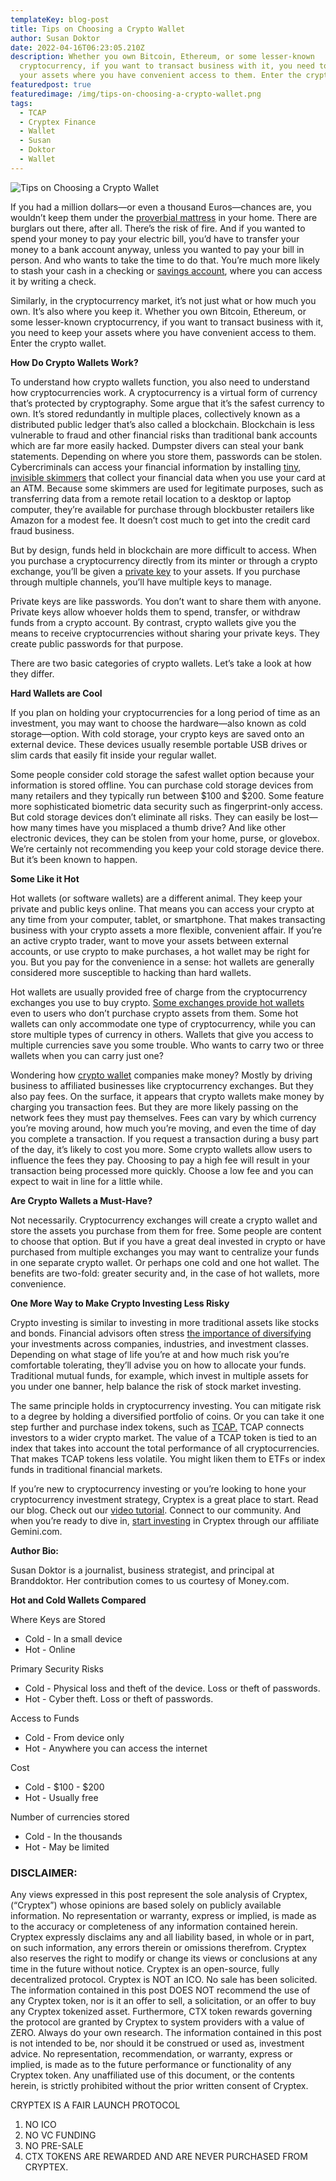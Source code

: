 ```yaml
---
templateKey: blog-post
title: Tips on Choosing a Crypto Wallet
author: Susan Doktor
date: 2022-04-16T06:23:05.210Z
description: Whether you own Bitcoin, Ethereum, or some lesser-known
  cryptocurrency, if you want to transact business with it, you need to keep
  your assets where you have convenient access to them. Enter the crypto wallet.
featuredpost: true
featuredimage: /img/tips-on-choosing-a-crypto-wallet.png
tags:
  - TCAP
  - Cryptex Finance
  - Wallet
  - Susan
  - Doktor
  - Wallet
---
```

![Tips on Choosing a Crypto Wallet](/img/tips-on-choosing-a-crypto-wallet.png "Tips on Choosing a Crypto Wallet")

If you had a million dollars—or even a thousand Euros—chances are, you wouldn’t keep them under the [proverbial mattress](https://www.nytimes.com/2019/01/10/style/personal-finance-latinos.html) in your home. There are burglars out there, after all. There’s the risk of fire. And if you wanted to spend your money to pay your electric bill, you’d have to transfer your money to a bank account anyway, unless you wanted to pay your bill in person. And who wants to take the time to do that. You’re much more likely to stash your cash in a checking or [savings account](https://money.com/best-savings-accounts/), where you can access it by writing a check.

Similarly, in the cryptocurrency market, it’s not just what or how much you own. It’s also where you keep it. Whether you own Bitcoin, Ethereum, or some lesser-known cryptocurrency, if you want to transact business with it, you need to keep your assets where you have convenient access to them. Enter the crypto wallet.

**How Do Crypto Wallets Work?**

To understand how crypto wallets function, you also need to understand how cryptocurrencies work. A cryptocurrency is a virtual form of currency that’s protected by cryptography. Some argue that it’s the safest currency to own. It’s stored redundantly in multiple places, collectively known as a distributed public ledger that’s also called a blockchain. Blockchain is less vulnerable to fraud and other financial risks than traditional bank accounts which are far more easily hacked. Dumpster divers can steal your bank statements. Depending on where you store them, passwords can be stolen. Cybercriminals can access your financial information by installing [tiny, invisible skimmers](https://www.pcmag.com/how-to/how-to-spot-and-avoid-credit-card-skimmers) that collect your financial data when you use your card at an ATM. Because some skimmers are used for legitimate purposes, such as transferring data from a remote retail location to a desktop or laptop computer, they’re available for purchase through blockbuster retailers like Amazon for a modest fee. It doesn’t cost much to get into the credit card fraud business.

But by design, funds held in blockchain are more difficult to access. When you purchase a cryptocurrency directly from its minter or through a crypto exchange, you’ll be given a [private key](https://www.pcmag.com/encyclopedia/term/private-key) to your assets. If you purchase through multiple channels, you’ll have multiple keys to manage. 

Private keys are like passwords. You don’t want to share them with anyone. Private keys allow whoever holds them to spend, transfer, or withdraw funds from a crypto account. By contrast, crypto wallets give you the means to receive cryptocurrencies without sharing your private keys. They create public passwords for that purpose. 

There are two basic categories of crypto wallets. Let’s take a look at how they differ.

**Hard Wallets are Cool**

If you plan on holding your cryptocurrencies for a long period of time as an investment, you may want to choose the hardware—also known as cold storage—option. With cold storage, your crypto keys are saved onto an external device. These devices usually resemble portable USB drives or slim cards that easily fit inside your regular wallet. 

Some people consider cold storage the safest wallet option because your information is stored offline. You can purchase cold storage devices from many retailers and they typically run between $100 and $200. Some feature more sophisticated biometric data security such as fingerprint-only access. But cold storage devices don’t eliminate all risks. They can easily be lost—how many times have you misplaced a thumb drive? And like other electronic devices, they can be stolen from your home, purse, or glovebox. We’re certainly not recommending you keep your cold storage device there. But it’s been known to happen.

**Some Like it Hot**

Hot wallets (or software wallets) are a different animal. They keep your private and public keys online. That means you can access your crypto at any time from your computer, tablet, or smartphone. That makes transacting business with your crypto assets a more flexible, convenient affair. If you’re an active crypto trader, want to move your assets between external accounts, or use crypto to make purchases, a hot wallet may be right for you. But you pay for the convenience in a sense: hot wallets are generally considered more susceptible to hacking than hard wallets. 

Hot wallets are usually provided free of charge from the cryptocurrency exchanges you use to buy crypto. [Some exchanges provide hot wallets](https://money.com/best-crypto-exchanges/) even to users who don’t purchase crypto assets from them. Some hot wallets can only accommodate one type of cryptocurrency, while you can store multiple types of currency in others. Wallets that give you access to multiple currencies save you some trouble. Who wants to carry two or three wallets when you can carry just one?

Wondering how [crypto wallet](https://money.com/best-crypto-wallets/) companies make money? Mostly by driving business to affiliated businesses like cryptocurrency exchanges. But they also pay fees. On the surface, it appears that crypto wallets make money by charging you transaction fees. But they are more likely passing on the network fees they must pay themselves. Fees can vary by which currency you’re moving around, how much you’re moving, and even the time of day you complete a transaction. If you request a transaction during a busy part of the day, it’s likely to cost you more. Some crypto wallets allow users to influence the fees they pay. Choosing to pay a high fee will result in your transaction being processed more quickly. Choose a low fee and you can expect to wait in line for a little while.

**Are Crypto Wallets a Must-Have?**

Not necessarily. Cryptocurrency exchanges will create a crypto wallet and store the assets you purchase from them for free. Some people are content to choose that option. But if you have a great deal invested in crypto or have purchased from multiple exchanges you may want to centralize your funds in one separate crypto wallet. Or perhaps one cold and one hot wallet. The benefits are two-fold: greater security and, in the case of hot wallets, more convenience. 

**One More Way to Make Crypto Investing Less Risky**

Crypto investing is similar to investing in more traditional assets like stocks and bonds. Financial advisors often stress [the importance of diversifying](https://time.com/nextadvisor/investing/why-diversifying-portfolio-is-important/) your investments across companies, industries, and investment classes. Depending on what stage of life you’re at and how much risk you’re comfortable tolerating, they’ll advise you on how to allocate your funds. Traditional mutual funds, for example, which invest in multiple assets for you under one banner, help balance the risk of stock market investing. 

The same principle holds in cryptocurrency investing. You can mitigate risk to a degree by holding a diversified portfolio of coins. Or you can take it one step further and purchase index tokens, such as [TCAP.](https://www.gemini.com/cryptopedia/total-crypto-market-cap-ctx-coin-cryptex) TCAP connects investors to a wider crypto market. The value of a TCAP token is tied to an index that takes into account the total performance of all cryptocurrencies. That makes TCAP tokens less volatile. You might liken them to ETFs or index funds in traditional financial markets.

If you’re new to cryptocurrency investing or you’re looking to hone your cryptocurrency investment strategy, Cryptex is a great place to start. Read our blog. Check out our [video tutorial](https://rinkeby.cryptex.finance/). Connect to our community. And when you’re ready to dive in, [start investing](https://www.gemini.com/prices/cryptex?utm_source=google&utm_campaignID=16064093708&utm_adgroupID=135835907914&utm_creativeID=579133637926&utm_medium=cpc&utm_content=&utm_term=&gclid=CjwKCAjwrfCRBhAXEiwAnkmKmSHKhbBCf2zaLFmF2UpNKbw3-9FE4Ai9-4wI-luKZWM-pbvR9LKTXBoCP60QAvD_BwE) in Cryptex through our affiliate Gemini.com. 

**Author Bio:**

Susan Doktor is a journalist, business strategist, and principal at Branddoktor. Her contribution comes to us courtesy of Money.com.

**Hot and Cold Wallets Compared**

Where Keys are Stored

* Cold - In a small device
* Hot - Online

Primary Security Risks

* Cold - Physical loss and theft of the device. Loss or theft of passwords.
* Hot - Cyber theft. Loss or theft of passwords.

Access to Funds

* Cold - From device only
* Hot - Anywhere you can access the internet

Cost

* Cold - $100 - $200
* Hot - Usually free

Number of currencies stored

* Cold - In the thousands
* Hot - May be limited

### DISCLAIMER:

Any views expressed in this post represent the sole analysis of Cryptex, (“Cryptex”) whose opinions are based solely on publicly available information. No representation or warranty, express or implied, is made as to the accuracy or completeness of any information contained herein. Cryptex expressly disclaims any and all liability based, in whole or in part, on such information, any errors therein or omissions therefrom. Cryptex also reserves the right to modify or change its views or conclusions at any time in the future without notice. Cryptex is an open-source, fully decentralized protocol. Cryptex is NOT an ICO. No sale has been solicited. The information contained in this post DOES NOT recommend the use of any Cryptex token, nor is it an offer to sell, a solicitation, or an offer to buy any Cryptex tokenized asset. Furthermore, CTX token rewards governing the protocol are granted by Cryptex to system providers with a value of ZERO. Always do your own research. The information contained in this post is not intended to be, nor should it be construed or used as, investment advice. No representation, recommendation, or warranty, express or implied, is made as to the future performance or functionality of any Cryptex token. Any unaffiliated use of this document, or the contents herein, is strictly prohibited without the prior written consent of Cryptex.

CRYPTEX IS A FAIR LAUNCH PROTOCOL

1. NO ICO
2. NO VC FUNDING
3. NO PRE-SALE
4. CTX TOKENS ARE REWARDED AND ARE NEVER PURCHASED FROM CRYPTEX.
